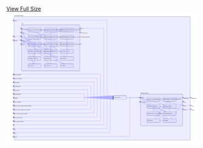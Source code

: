 [View Full Size](https://raw.githubusercontent.com/mingfang/terraform-k8s-modules/master/modules/prefect/agent/diagram.svg?sanitize=true)<img src="diagram.svg"/>
